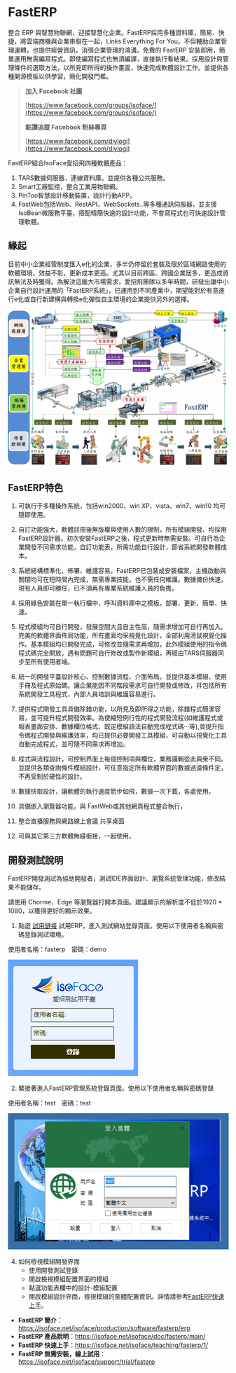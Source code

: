 # FastERP
整合 ERP 與智慧物聯網，迎接智慧化企業。FastERP採用多種資料庫，簡易、快捷，將雲端商機與企業串聯在一起，Links Everything For You。不但輔助企業管理運轉，也提供經營資訊，消弭企業管理的鴻溝。免費的 FastERP 安裝即用，簡單運用無需編寫程式。即使編寫程式也無須編譯，直接執行看結果。採用設計與管理條件的選取方法，以所見即所得的操作畫面，快速完成軟體設計工作。並提供各種開源模板以供學習，簡化開發門檻。

> **加入 Facebook 社團**
>
> [https://www.facebook.com/groups/isoface/](https://www.facebook.com/groups/isoface/)
> 
> **點讚追蹤 Facebook 粉絲專頁**
> 
> [https://www.facebook.com/diylogi](https://www.facebook.com/diylogi)

FastERP結合IsoFace愛招飛四種軟體產品：

1. TARS數據伺服器，連線資料庫。並提供各種公共服務。
2. Smart工廠監控，整合工業用物聯網。
3. PinToo智慧設計移動裝置，設計行動APP。
4. FastWeb包括Web、RestAPI、WebSockets..等多種通訊伺服器，並支援IsoBean微服務平臺，搭配精簡快速的設計功能，不會寫程式也可快速設計管理軟體。

## 緣起

目前中小企業經管制度匯入e化的企業，多半仍停留於套裝及限於區域網路使用的軟體環境，效益不彰，更新成本更高。尤其以目前跨區、跨國企業居多，更造成資訊無法及時獲得。為解決這龐大市場需求，愛招飛團隊以多年時間，研發出讓中小企業自行設計運用的「FastERP系統」，已運用到不同產業中，期望能對於有意進行e化或自行新建構與轉換e化彈性自主環境的企業提供另外的選擇。

![](images/fa05.jpg)

## FastERP特色

1. 可執行于多種操作系統，包括win2000、win XP、vista、win7、win10 均可隨即使用。

2. 自訂功能強大，軟體註冊後無版權與使用人數的限制，所有模組開發、均採用FastERP設計器。初次安裝FastERP之後，程式更新時無需安裝。可自行為企業開發不同需求功能，自訂功能表，所需功能自行設計，節省系統開發軟體成本。
 
3. 系統結構標準化、佈署、維護容易，FastERP已包裝成安裝檔案，主機啟動與關閉均可在短時間內完成，無需專業技能，也不需任何維護。數據備份快速，現有人員即可勝任，已不須再有專業系統維護人員的負擔。

4. 採用綠色安裝在單一執行檔中，呼叫資料庫中之模板，部署、更新，簡單、快速。

5. 程式模組均可自行開發，發展空間大且自主性高，隨需求增加可自行再加入。完美的軟體界面佈局功能，所有畫面均采視覺化設計，全部利用滑鼠視覺化操作。基本模組均已開發完成，可修改並隨需求再增加，此外模組使用的指令碼程式碼完全開放，遇有問題可自行修改或製作新模組，再經由TARS伺服器同步至所有使用者端。

6. 統一的開發平臺設計核心、控制數據流程、介面佈局。並提供基本模組、使用手冊及程式原始碼。讓企業能因不同階段需求可自行開發或修改，幷包括所有系統開發工具程式，內部人員培訓與維護容易進行。

7. 提供程式開發工具具備除錯功能，以所見及即所得之功能，除錯程式簡潔容易，並可提升程式開發效率。為使縮短例行性的程式開發流程(如維護程式或報表畫面安排、數據欄位格式、既定模組語法自動完成程式碼‧‧‧等),並提升指令碼程式開發與維護效率，均已提供必要開發工具模組，可自動以視覺化工具自動完成程式，並可隨不同需求再增加。

8. 程式與流程設計，可控制界面上每個控制項與欄位，業務邏輯從此與衆不同。並提供各類查詢條件模組設計，可任意指定所有軟體界面的數據過濾條件定，不再受制於硬性的設計。

9. 數據快取設計，讓軟體的執行速度箭步如飛，數據一次下載，各處使用。

10. 具備嵌入瀏覽器功能，與 FastWeb或其他網頁程式整合執行，

11. 整合直播服務與網路線上會議 共享桌面

12. 可與其它第三方軟體無縫銜接，一起使用。

## 開發測試說明

FastERP開發測試為協助開發者，測試IDE界面設計、瀏覽系統管理功能，修改結果不能儲存。

請使用 Chorme、Edge 等瀏覽器打開本頁面。建議顯示的解析度不低於1920 * 1080，以獲得更好的顯示效果。

1. 點選 [試用鏈接](https://www.diylogi.com) 試用ERP，進入測試網站登錄頁面。使用以下使用者名稱與密碼登錄測試環境。

使用者名稱：fasterp　密碼：demo 

![](images/20221008160853.png)

2. 緊接著進入FastERP管理系統登錄頁面。使用以下使用者名稱與密碼登錄

使用者名稱：test　密碼：test

![](images/20221008161055.png)
 
4. 如何檢視模組開發界面
    * 使用開發測試登錄
    * 開啟檢視模組配置界面的模組
    * 點選功能表欄中的設計-模組配置
    * 開啟模組設計界面，檢視模組的窗體配置資訊。詳情請參考[FastERP快速上手](https://isoface.net/isoface/doc/fasterp/quick-start/)。


* **FastERP 簡介**：https://isoface.net/isoface/production/software/fasterp/erp
* **FastERP 產品說明**：https://isoface.net/isoface/doc/fasterp/main/
* **FastERP 快速上手**：https://isoface.net/isoface/teaching/fasterp/1/
* **FastERP 無需安裝，線上試用**：https://isoface.net/isoface/support/trial/fasterp